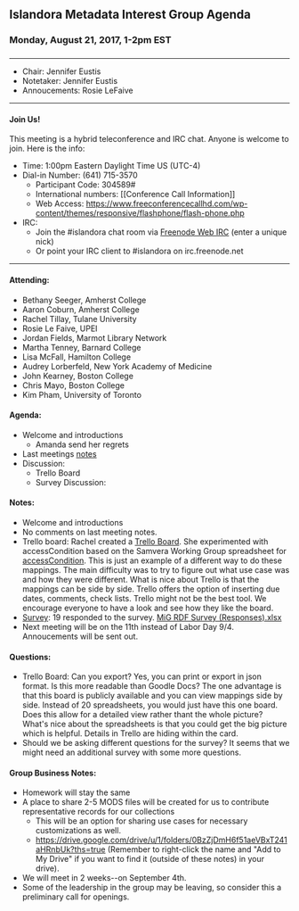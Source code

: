 ## Islandora Metadata Interest Group Agenda
### Monday, August 21, 2017, 1-2pm EST
### 
---
* Chair:  Jennifer Eustis
* Notetaker:  Jennifer Eustis  
* Annoucements: Rosie LeFaive

---

#### Join Us!
This meeting is a hybrid teleconference and IRC chat. Anyone is welcome to join. Here is the info:
* Time: 1:00pm Eastern Daylight Time US (UTC-4)
* Dial-in Number: (641) 715-3570
  * Participant Code: 304589#
  * International numbers: [[Conference Call Information]]
  * Web Access: https://www.freeconferencecallhd.com/wp-content/themes/responsive/flashphone/flash-phone.php
* IRC:
  * Join the #islandora chat room via [Freenode Web IRC](http://webchat.freenode.net/) (enter a unique nick)
  * Or point your IRC client to #islandora on irc.freenode.net
---
#### Attending:
* Bethany Seeger, Amherst College  
* Aaron Coburn, Amherst College  
* Rachel Tillay, Tulane University  
* Rosie Le Faive, UPEI  
* Jordan Fields, Marmot Library Network  
* Martha Tenney, Barnard College  
* Lisa McFall, Hamilton College  
* Audrey Lorberfeld, New York Academy of Medicine  
* John Kearney, Boston College  
* Chris Mayo, Boston College  
* Kim Pham, University of Toronto

#### Agenda:
* Welcome and introductions
     * Amanda send her regrets
* Last meetings [notes](https://github.com/islandora-interest-groups/Islandora-Metadata-Interest-Group/blob/main/Meetings/2017_08_07.md)
* Discussion: 
     * Trello Board
     * Survey Discussion:  
     
#### Notes:
* Welcome and introductions  
* No comments on last meeting notes.  
* Trello board: Rachel created a [Trello Board](https://github.com/islandora-interest-groups/Islandora-Metadata-Interest-Group/wiki/MIG-MODS-to-RDF-Working-Documents). She experimented with accessCondition based on the Samvera Working Group spreadsheet for [accessCondition](https://docs.google.com/spreadsheets/d/1ViQi-jf-Qf8Mmm8JI1h8ztnl5pzcEhiOmcmXgzRd9dg/edit?usp=sharing). This is just an example of a different way to do these mappings. The main difficulty was to try to figure out what use case was and how they were different. What is nice about Trello is that the mappings can be side by side. Trello offers the option of inserting due dates, comments, check lists. Trello might not be the best tool. We encourage everyone to have a look and see how they like the board.  
* [Survey](https://docs.google.com/forms/d/e/1FAIpQLSeyhaNWq-uxGzNI3ndqdrCVOyyn05C1ZNMXaOw41_P_ZDtF_Q/viewform): 19 responded to the survey. [MiG RDF Survey (Responses).xlsx](https://github.com/islandora-interest-groups/Islandora-Metadata-Interest-Group/files/1239815/MiG.RDF.Survey.Responses.xlsx)
* Next meeting will be on the 11th instead of Labor Day 9/4. Annoucements will be sent out.

#### Questions:
* Trello Board: Can you export? Yes, you can print or export in json format. 
Is this more readable than Goodle Docs? The one advantage is that this board is publicly available and you can view mappings side by side. Instead of 20 spreadsheets, you would just have this one board.
Does this allow for a detailed view rather thant the whole picture? What's nice about the spreadsheets is that you could get the big picture which is helpful. Details in Trello are hiding within the card.  
* Should we be asking different questions for the survey? It seems that we might need an additional survey with some more questions.

#### Group Business Notes:
* Homework will stay the same
* A place to share 2-5 MODS files will be created for us to contribute representative records for our collections
     * This will be an option for sharing use cases for necessary customizations as well.
     * https://drive.google.com/drive/u/1/folders/0BzZjDmH6f51aeVBxT241aHRnbUk?ths=true (Remember to right-click the name and "Add to My Drive" if you want to find it (outside of these notes) in your drive).  
* We will meet in 2 weeks--on September 4th.
* Some of the leadership in the group may be leaving, so consider this a preliminary call for openings.
